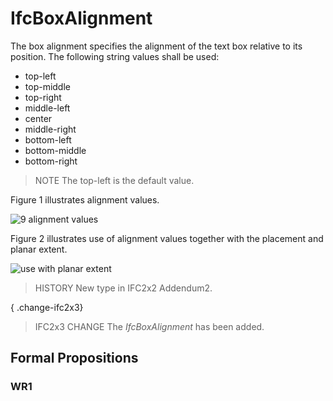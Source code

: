 # IfcBoxAlignment

The box alignment specifies the alignment of the text box relative to its position. The following string values shall be used:

* top-left
* top-middle
* top-right
* middle-left
* center
* middle-right
* bottom-left
* bottom-middle
* bottom-right

> NOTE  The top-left is the default value.

Figure 1 illustrates alignment values.

![9 alignment values](../../../../figures/ifcboxalignment_fig1.gif "Figure 1 &mdash; Box alignment values")

Figure 2 illustrates use of alignment values together with the placement and planar extent.

![use with planar extent](../../../../figures/ifcboxalignment_fig2.gif "Figure 2 &mdash; Box alignment examples")

> HISTORY  New type in IFC2x2 Addendum2.

{ .change-ifc2x3}
> IFC2x3 CHANGE  The _IfcBoxAlignment_ has been added.

## Formal Propositions

### WR1

